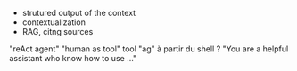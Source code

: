 
- strutured output of the context
- contextualization
- RAG, citng sources



"reAct agent"
"human as tool"
tool "ag" à partir du shell ?
"You are a helpful assistant who know how to use ..."

